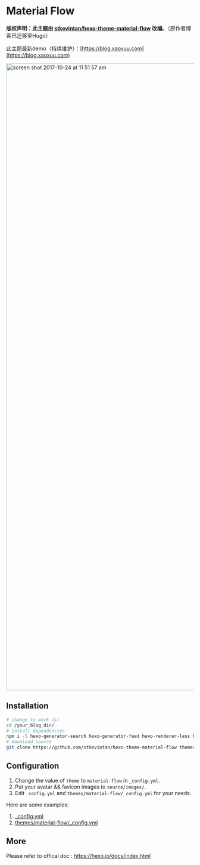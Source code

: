 # Material Flow

**版权声明：此主题由 [stkevintan/hexo-theme-material-flow](https://github.com/stkevintan/hexo-theme-material-flow)  改编**。（原作者博客已迁移至Hugo）



此主题最新demo（持续维护）：[https://blog.xaoxuu.com](https://blog.xaoxuu.com)

<div>
<img width="1680" alt="screen shot 2017-10-24 at 11 51 57 am" src="https://user-images.githubusercontent.com/16400144/31924422-98c29398-b8b3-11e7-9d4c-d23ca4c11e81.png">
</div>

## Installation
```bash
# change to work dir
cd /your_blog_dir/
# install dependencies
npm i -S hexo-generator-search hexo-generator-feed hexo-renderer-less hexo-autoprefixer hexo-generator-json-content
# download source
git clone https://github.com/stkevintan/hexo-theme-material-flow themes/material-flow
```

## Configuration
1. Change the value of `theme` to `material-flow` in `_config.yml`.
2. Put your avatar && favicon  images to `source/images/`.
3. Edit `_config.yml` and `themes/material-flow/_config.yml` for your needs.  


Here are some examples: 
1. [_config.yml](https://github.com/stkevintan/hexo/blob/master/_config.yml)  
2. [themes/material-flow/_config.yml](https://github.com/stkevintan/hexo/blob/master/themes/material-flow/_config.yml)  

## More 
Please refer to offical doc : <https://hexo.io/docs/index.html>
